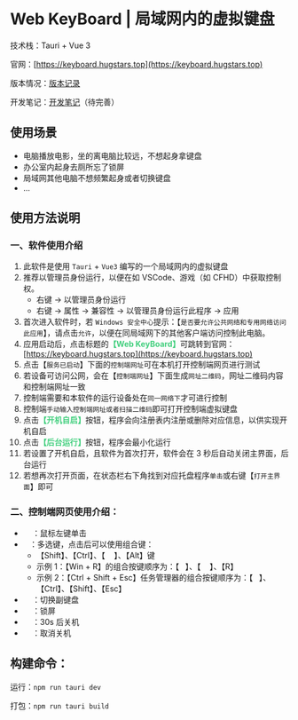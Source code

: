 # Web KeyBoard | 局域网内的虚拟键盘

技术栈：Tauri + Vue 3

官网：[https://keyboard.hugstars.top](https://keyboard.hugstars.top)

版本情况：[版本记录](./VERSION.md)

开发笔记：[开发笔记](./NOTE.md)（待完善）

## 使用场景

- 电脑播放电影，坐的离电脑比较远，不想起身拿键盘
- 办公室内起身去厕所忘了锁屏
- 局域网其他电脑不想频繁起身或者切换键盘
- ...

## 使用方法说明

### 一、软件使用介绍

1. 此软件是使用 `Tauri` + `Vue3` 编写的一个局域网内的虚拟键盘
2. 推荐以管理员身份运行，以便在如 VSCode、游戏（如 CFHD）中获取控制权。
   - 右键 → 以管理员身份运行
   - 右键 → 属性 → 兼容性 → 以管理员身份运行此程序 → 应用
3. 首次进入软件时，若 `Windows 安全中心`提示：【`是否要允许公共网络和专用网络访问此应用`】，请点击`允许`，以便在同局域网下的其他客户端访问控制此电脑。
4. 应用启动后，点击标题的<b style="color:#41CF7D">【Web KeyBoard】</b>可跳转到官网：[https://keyboard.hugstars.top](https://keyboard.hugstars.top)
5. 点击【`服务已启动`】下面的`控制端网址`可在本机打开控制端网页进行测试
6. 若设备可访问公网，会在【`控制端网址`】下面生成`网址二维码`，网址二维码内容和控制端网址一致
7. 控制端需要和本软件的运行设备处在`同一网络下`才可进行控制
8. 控制端`手动输入控制端网址或者扫描二维码`即可打开控制端虚拟键盘
9. 点击<b style="color:#41CF7D">【开机自启】</b>按钮，程序会向注册表内注册或删除对应信息，以供实现开机自启
10. 点击<b style="color:#41CF7D">【后台运行】</b>按钮，程序会最小化运行
11. 若设置了开机自启，且软件为首次打开，软件会在 3 秒后自动关闭主界面，后台运行
12. 若想再次打开页面，在状态栏右下角找到对应托盘程序`单击`或右键【`打开主界面`】即可

### 二、控制端网页使用介绍：

- <img src="https://github.com/HugStars/Web_Keyboard/assets/76810475/fbdb19f6-5ec5-44fa-b2cb-b005417a13aa" width="16px">：鼠标左键单击
- <img src="https://github.com/HugStars/Web_Keyboard/assets/76810475/f78d2a2e-c898-473c-98a5-622cc77e838e" height="11px">：多选键，点击后可以使用组合键：
  - 【Shift】、【Ctrl】、【<img src="https://github.com/HugStars/Web_Keyboard/assets/76810475/15f389be-8071-49c5-ab08-c360c8717394" width="16px">】、【Alt】键
  - 示例 1：【Win + R】的组合按键顺序为：【<img src="https://github.com/HugStars/Web_Keyboard/assets/76810475/f78d2a2e-c898-473c-98a5-622cc77e838e" height="11px">】、【<img src="https://github.com/HugStars/Web_Keyboard/assets/76810475/15f389be-8071-49c5-ab08-c360c8717394" width="16px">】、【R】
  - 示例 2：【Ctrl + Shift + Esc】任务管理器的组合按键顺序为：【<img src="https://github.com/HugStars/Web_Keyboard/assets/76810475/f78d2a2e-c898-473c-98a5-622cc77e838e" height="11px">】、【Ctrl】、【Shift】、【Esc】
- <img src="https://github.com/HugStars/Web_Keyboard/assets/76810475/bf164330-4bf0-4b0c-bf59-f935aabc1660" width="16px">：切换副键盘
- <img src="https://github.com/HugStars/Web_Keyboard/assets/76810475/38239afc-dba0-4de3-b409-102ad1769232" width="16px">：锁屏
- <img src="https://github.com/HugStars/Web_Keyboard/assets/76810475/cb124c8d-f522-4244-99ac-9be074d324bd" width="16px">：30s 后关机
- <img src="https://github.com/HugStars/Web_Keyboard/assets/76810475/3a729083-d60a-45db-a221-8a0c8d127efa" width="16px">：取消关机

## 构建命令：

运行：`npm run tauri dev`

打包：`npm run tauri build`
